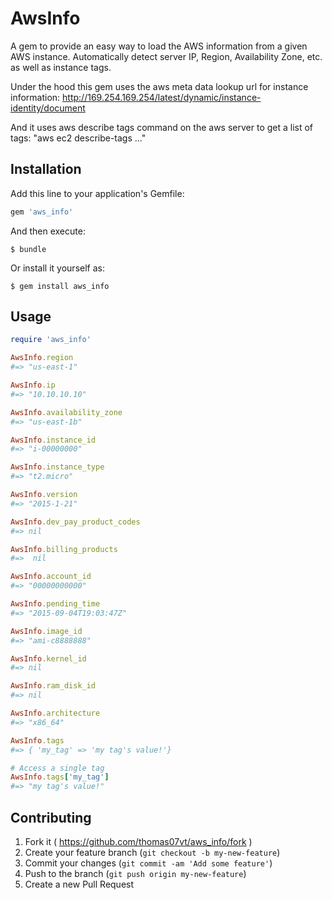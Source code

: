 # AwsInfo

A gem to provide an easy way to load the AWS information from a given AWS instance. Automatically detect server IP, Region, Availability Zone, etc. as well as instance tags.

Under the hood this gem uses the aws meta data lookup url for instance information:
http://169.254.169.254/latest/dynamic/instance-identity/document

And it uses aws describe tags command on the aws server to get a list of tags: "aws ec2 describe-tags ..."


## Installation

Add this line to your application's Gemfile:

```ruby
gem 'aws_info'
```

And then execute:

    $ bundle

Or install it yourself as:

    $ gem install aws_info

## Usage

```ruby
require 'aws_info'

AwsInfo.region
#=> "us-east-1"

AwsInfo.ip
#=> "10.10.10.10"

AwsInfo.availability_zone
#=> "us-east-1b"

AwsInfo.instance_id
#=> "i-00000000"

AwsInfo.instance_type
#=> "t2.micro"

AwsInfo.version
#=> "2015-1-21"

AwsInfo.dev_pay_product_codes
#=> nil

AwsInfo.billing_products
#=>  nil

AwsInfo.account_id
#=> "00000000000"

AwsInfo.pending_time
#=> "2015-09-04T19:03:47Z"

AwsInfo.image_id
#=> "ami-c8888888"

AwsInfo.kernel_id
#=> nil

AwsInfo.ram_disk_id
#=> nil

AwsInfo.architecture
#=> "x86_64"

AwsInfo.tags
#=> { 'my_tag' => 'my tag's value!'}

# Access a single tag
AwsInfo.tags['my_tag']
#=> "my tag's value!"

```



## Contributing

1. Fork it ( https://github.com/thomas07vt/aws_info/fork )
2. Create your feature branch (`git checkout -b my-new-feature`)
3. Commit your changes (`git commit -am 'Add some feature'`)
4. Push to the branch (`git push origin my-new-feature`)
5. Create a new Pull Request
